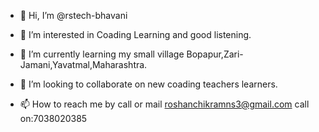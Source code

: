 - 👋 Hi, I’m @rstech-bhavani
- 👀 I’m interested in Coading Learning and good listening.
- 🌱 I’m currently learning my small village Bopapur,Zari-Jamani,Yavatmal,Maharashtra.
- 💞️ I’m looking to collaborate on new coading teachers learners.

- 📫 How to reach me by call or mail roshanchikramns3@gmail.com call on:7038020385

<!---
rstech-bhavani/rstech-bhavani is a ✨ special ✨ repository because its `README.md` (this file) appears on your GitHub profile.
You can click the Preview link to take a look at your changes.
--->
